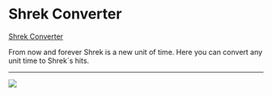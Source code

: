 <h1>Shrek Converter</h1>


[Shrek Converter](https://jeffresc.com/ShrekTimeConverter)

From now and forever Shrek is a new unit of time.
Here you can convert any unit time to Shrek´s hits.
<hr>
<img src="https://external-preview.redd.it/ti5zD26N21houaCuyZp-QBomWBoFbWg2g4jKNA8mXho.gif?s=51b2f968a50cc2de7229536f96b020a6ae4cee6c">
